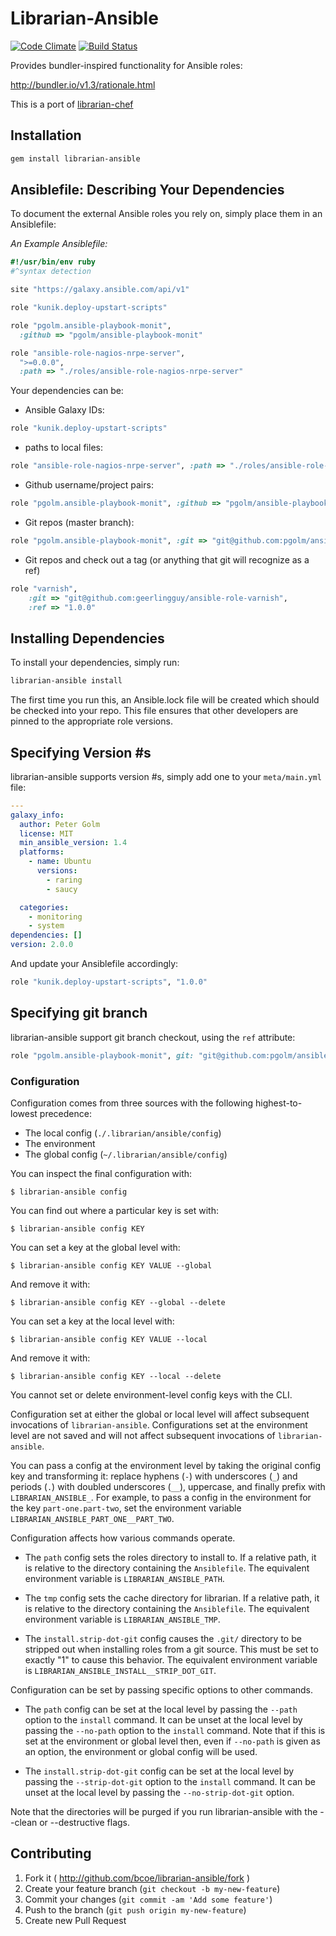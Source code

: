 Librarian-Ansible
=================

[![Code Climate](https://codeclimate.com/github/bcoe/librarian-ansible.png)](https://codeclimate.com/github/bcoe/librarian-ansible)
[![Build Status](https://travis-ci.org/bcoe/librarian-ansible.png)](https://travis-ci.org/bcoe/librarian-ansible)

Provides bundler-inspired functionality for Ansible roles:

http://bundler.io/v1.3/rationale.html

This is a port of [librarian-chef](https://github.com/applicationsonline/librarian-chef)

Installation
------------

```bash
gem install librarian-ansible
```

Ansiblefile: Describing Your Dependencies
---------------------------------------------

To document the external Ansible roles you rely on, simply place them in an Ansiblefile:

_An Example Ansiblefile:_

```ruby
#!/usr/bin/env ruby
#^syntax detection

site "https://galaxy.ansible.com/api/v1"

role "kunik.deploy-upstart-scripts"

role "pgolm.ansible-playbook-monit",
  :github => "pgolm/ansible-playbook-monit"

role "ansible-role-nagios-nrpe-server",
  ">=0.0.0",
  :path => "./roles/ansible-role-nagios-nrpe-server"
```

Your dependencies can be:

* Ansible Galaxy IDs:

```ruby
role "kunik.deploy-upstart-scripts"
```

* paths to local files:

```ruby
role "ansible-role-nagios-nrpe-server", :path => "./roles/ansible-role-nagios-nrpe-server"
```

* Github username/project pairs:

```ruby
role "pgolm.ansible-playbook-monit", :github => "pgolm/ansible-playbook-monit"
```

* Git repos (master branch):

```ruby
role "pgolm.ansible-playbook-monit", :git => "git@github.com:pgolm/ansible-playbook-monit.git"
```

* Git repos and check out a tag (or anything that git will recognize as a ref)

```ruby
role "varnish",
    :git => "git@github.com:geerlingguy/ansible-role-varnish",
    :ref => "1.0.0"
```

Installing Dependencies
-----------------------

To install your dependencies, simply run:

```bash
librarian-ansible install
```

The first time you run this, an Ansible.lock file will be created which should be checked into your repo. This file ensures that other developers are pinned to the appropriate role versions.

Specifying Version #s
-------------

librarian-ansible supports version #s, simply add one to your `meta/main.yml` file:

```yml
---
galaxy_info:
  author: Peter Golm
  license: MIT
  min_ansible_version: 1.4
  platforms:
    - name: Ubuntu
      versions:
        - raring
        - saucy

  categories:
    - monitoring
    - system
dependencies: []
version: 2.0.0
```

And update your Ansiblefile accordingly:

```ruby
role "kunik.deploy-upstart-scripts", "1.0.0"
```

Specifying git branch
---------------------

librarian-ansible support git branch checkout, using the `ref` attribute:

```ruby
role "pgolm.ansible-playbook-monit", git: "git@github.com:pgolm/ansible-playbook-monit.git", ref: "origin/develop"
```

### Configuration

Configuration comes from three sources with the following highest-to-lowest
precedence:

* The local config (`./.librarian/ansible/config`)
* The environment
* The global config (`~/.librarian/ansible/config`)

You can inspect the final configuration with:

    $ librarian-ansible config

You can find out where a particular key is set with:

    $ librarian-ansible config KEY

You can set a key at the global level with:

    $ librarian-ansible config KEY VALUE --global

And remove it with:

    $ librarian-ansible config KEY --global --delete

You can set a key at the local level with:

    $ librarian-ansible config KEY VALUE --local

And remove it with:

    $ librarian-ansible config KEY --local --delete

You cannot set or delete environment-level config keys with the CLI.

Configuration set at either the global or local level will affect subsequent
invocations of `librarian-ansible`. Configurations set at the environment level are
not saved and will not affect subsequent invocations of `librarian-ansible`.

You can pass a config at the environment level by taking the original config key
and transforming it: replace hyphens (`-`) with underscores (`_`) and periods
(`.`) with doubled underscores (`__`), uppercase, and finally prefix with
`LIBRARIAN_ANSIBLE_`. For example, to pass a config in the environment for the key
`part-one.part-two`, set the environment variable
`LIBRARIAN_ANSIBLE_PART_ONE__PART_TWO`.

Configuration affects how various commands operate.

* The `path` config sets the roles directory to install to. If a relative
  path, it is relative to the directory containing the `Ansiblefile`. The
  equivalent environment variable is `LIBRARIAN_ANSIBLE_PATH`.

* The `tmp` config sets the cache directory for librarian. If a relative
  path, it is relative to the directory containing the `Ansiblefile`. The
  equivalent environment variable is `LIBRARIAN_ANSIBLE_TMP`.

* The `install.strip-dot-git` config causes the `.git/` directory to be stripped
  out when installing roles from a git source. This must be set to exactly
  "1" to cause this behavior. The equivalent environment variable is
  `LIBRARIAN_ANSIBLE_INSTALL__STRIP_DOT_GIT`.

Configuration can be set by passing specific options to other commands.

* The `path` config can be set at the local level by passing the `--path` option
  to the `install` command. It can be unset at the local level by passing the
  `--no-path` option to the `install` command. Note that if this is set at the
  environment or global level then, even if `--no-path` is given as an option,
  the environment or global config will be used.

* The `install.strip-dot-git` config can be set at the local level by passing
  the `--strip-dot-git` option to the `install` command. It can be unset at the
  local level by passing the `--no-strip-dot-git` option.

Note that the directories will be purged if you run librarian-ansible with the
--clean or --destructive flags.

## Contributing

1. Fork it ( http://github.com/bcoe/librarian-ansible/fork )
2. Create your feature branch (`git checkout -b my-new-feature`)
3. Commit your changes (`git commit -am 'Add some feature'`)
4. Push to the branch (`git push origin my-new-feature`)
5. Create new Pull Request
